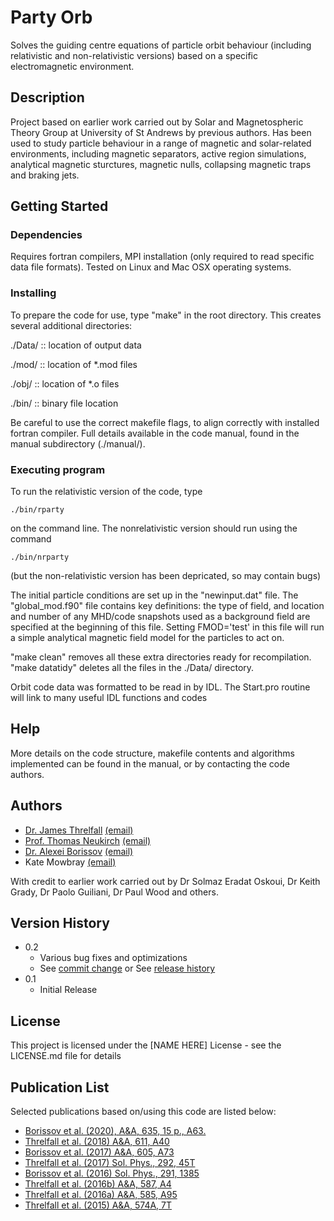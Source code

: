 # Party Orb

Solves the guiding centre equations of particle orbit behaviour (including relativistic and non-relativistic versions) based on a specific electromagnetic environment.

## Description

Project based on earlier work carried out by Solar and Magnetospheric Theory Group at University of St Andrews by previous authors. Has been used to study particle behaviour in a range of magnetic and solar-related environments, including magnetic separators, active region simulations, analytical magnetic sturctures, magnetic nulls, collapsing magnetic traps and braking jets. 

## Getting Started

### Dependencies

Requires fortran compilers, MPI installation (only required to read specific data file formats). Tested on Linux and Mac OSX operating systems.

### Installing

To prepare the code for use, type "make" in the root directory.
This creates several additional directories:

./Data/	::	location of output data

./mod/	:: 	location of *.mod files

./obj/	::	location of *.o files

./bin/	::	binary file location

Be careful to use the correct makefile flags, to align correctly with installed fortran compiler. Full details available in the code manual, found in the manual subdirectory (./manual/).

### Executing program

To run the relativistic version of the code, type 
```
./bin/rparty
```
on the command line. 
The nonrelativistic version should run using the command
```
./bin/nrparty
```
(but the non-relativistic version has been depricated, so may contain bugs)

The initial particle conditions are set up in the "newinput.dat" file. The "global_mod.f90" file contains key definitions: the type of field, and location and number of any MHD/code snapshots used as a background field are specified at the beginning of this file. Setting FMOD='test' in this file will run a simple analytical magnetic field model for the particles to act on.

"make clean" removes all these extra directories ready for recompilation.
"make datatidy" deletes all the files in the ./Data/ directory.

Orbit code data was formatted to be read in by IDL. The Start.pro routine will link to many useful IDL functions and codes


## Help

More details on the code structure, makefile contents and algorithms implemented can be found in the manual, or by contacting the code authors.


## Authors
 
* [Dr. James Threlfall](https://www.abertay.ac.uk/staff-search/dr-james-threlfall/) [(email)](mailto:j.threlfall@abertay.ac.uk)
* [Prof. Thomas Neukirch](https://www.st-andrews.ac.uk/mathematics-statistics/people/tn3/) [(email)](mailto:tn3@st-andrews.ac.uk)
* [Dr. Alexei Borissov](https://www.epcc.ed.ac.uk/about-us/our-team/alexei-borissov) [(email)](mailto:a.borissov@epcc.ed.ac.uk)
* Kate Mowbray [(email)](mailto:jm380@st-andrews.ac.uk)

With credit to earlier work carried out by Dr Solmaz Eradat Oskoui, Dr Keith Grady, Dr Paolo Guiliani, Dr Paul Wood and others.

## Version History

* 0.2
    * Various bug fixes and optimizations
    * See [commit change]() or See [release history]()
* 0.1
    * Initial Release

## License

This project is licensed under the [NAME HERE] License - see the LICENSE.md file for details

## Publication List

Selected publications based on/using this code are listed below:
* [Borissov et al. (2020), A&A, 635, 15 p., A63.](https://doi.org/10.1051/0004-6361/201936977)
* [Threlfall et al. (2018) A&A, 611, A40](https://doi.org/10.1051/0004-6361/201731915)
* [Borissov et al. (2017) A&A, 605, A73](http://dx.doi.org/10.1051/0004-6361/201731183)
* [Threlfall et al. (2017) Sol. Phys., 292, 45T](http://dx.doi.org/10.1007/s11207-017-1060-0)
* [Borissov et al. (2016) Sol. Phys., 291, 1385](http://dx.doi.org/10.1007/s11207-016-0915-0)
* [Threlfall et al. (2016b) A&A, 587, A4](http://dx.doi.org/10.1051/0004-6361/201526657)
* [Threlfall et al. (2016a) A&A, 585, A95](http://dx.doi.org/10.1051/0004-6361/201424366)
* [Threlfall et al. (2015) A&A, 574A, 7T](http://dx.doi.org/10.1051/0004-6361/201424366)